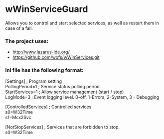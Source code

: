 # wWinServiceGuard
Allows you to control and start selected services, as well as restart them in case of a fall.

### The project uses:
* http://www.lazarus-ide.org/  
* https://github.com/wofs/wWinServices.git  

### Ini file has the following format:  
[Settings]				; Program setting  
PollingPeriod=1			; Service status polling period  
StartServices=1			; Allow service management (start / stop)  
LogMode=3				; Event logging level. 0-off, 1-Errors, 2-System, 3 - Debugging  
  
[ControlledServices]	; Controlled services  
s0=W32Time  
s1=Mcx2Svc  
  
[NotStopServices]		; Services that are forbidden to stop.  
s0=W32Time  
